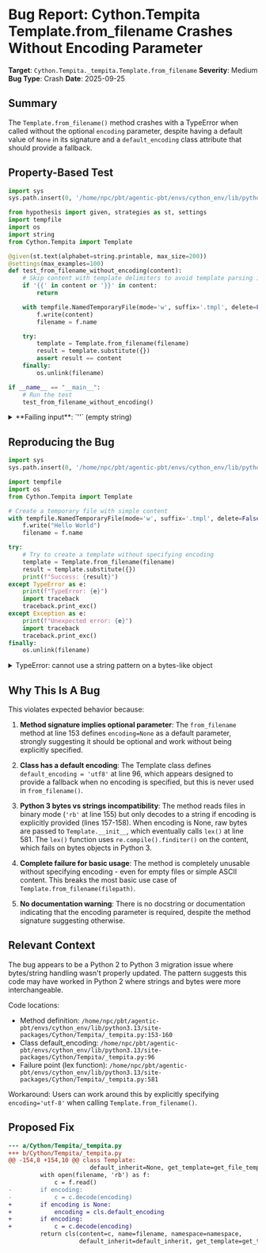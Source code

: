 # Bug Report: Cython.Tempita Template.from_filename Crashes Without Encoding Parameter

**Target**: `Cython.Tempita._tempita.Template.from_filename`
**Severity**: Medium
**Bug Type**: Crash
**Date**: 2025-09-25

## Summary

The `Template.from_filename()` method crashes with a TypeError when called without the optional `encoding` parameter, despite having a default value of `None` in its signature and a `default_encoding` class attribute that should provide a fallback.

## Property-Based Test

```python
import sys
sys.path.insert(0, '/home/npc/pbt/agentic-pbt/envs/cython_env/lib/python3.13/site-packages')

from hypothesis import given, strategies as st, settings
import tempfile
import os
import string
from Cython.Tempita import Template

@given(st.text(alphabet=string.printable, max_size=200))
@settings(max_examples=100)
def test_from_filename_without_encoding(content):
    # Skip content with template delimiters to avoid template parsing issues
    if '{{' in content or '}}' in content:
        return

    with tempfile.NamedTemporaryFile(mode='w', suffix='.tmpl', delete=False) as f:
        f.write(content)
        filename = f.name

    try:
        template = Template.from_filename(filename)
        result = template.substitute({})
        assert result == content
    finally:
        os.unlink(filename)

if __name__ == "__main__":
    # Run the test
    test_from_filename_without_encoding()
```

<details>

<summary>
**Failing input**: `''` (empty string)
</summary>
```
Traceback (most recent call last):
  File "/home/npc/pbt/agentic-pbt/worker_/28/hypo.py", line 30, in <module>
    test_from_filename_without_encoding()
    ~~~~~~~~~~~~~~~~~~~~~~~~~~~~~~~~~~~^^
  File "/home/npc/pbt/agentic-pbt/worker_/28/hypo.py", line 11, in test_from_filename_without_encoding
    @settings(max_examples=100)
                   ^^^
  File "/home/npc/pbt/agentic-pbt/envs/cython_env/lib/python3.13/site-packages/hypothesis/core.py", line 2124, in wrapped_test
    raise the_error_hypothesis_found
  File "/home/npc/pbt/agentic-pbt/worker_/28/hypo.py", line 22, in test_from_filename_without_encoding
    template = Template.from_filename(filename)
  File "Cython/Tempita/_tempita.py", line 159, in Cython.Tempita._tempita.Template.from_filename
  File "Cython/Tempita/_tempita.py", line 145, in Cython.Tempita._tempita.Template.__init__
  File "Cython/Tempita/_tempita.py", line 739, in Cython.Tempita._tempita.parse
  File "Cython/Tempita/_tempita.py", line 581, in Cython.Tempita._tempita.lex
TypeError: cannot use a string pattern on a bytes-like object
Falsifying example: test_from_filename_without_encoding(
    content='',
)
```
</details>

## Reproducing the Bug

```python
import sys
sys.path.insert(0, '/home/npc/pbt/agentic-pbt/envs/cython_env/lib/python3.13/site-packages')

import tempfile
import os
from Cython.Tempita import Template

# Create a temporary file with simple content
with tempfile.NamedTemporaryFile(mode='w', suffix='.tmpl', delete=False) as f:
    f.write("Hello World")
    filename = f.name

try:
    # Try to create a template without specifying encoding
    template = Template.from_filename(filename)
    result = template.substitute({})
    print(f"Success: {result}")
except TypeError as e:
    print(f"TypeError: {e}")
    import traceback
    traceback.print_exc()
except Exception as e:
    print(f"Unexpected error: {e}")
    import traceback
    traceback.print_exc()
finally:
    os.unlink(filename)
```

<details>

<summary>
TypeError: cannot use a string pattern on a bytes-like object
</summary>
```
Traceback (most recent call last):
  File "/home/npc/pbt/agentic-pbt/worker_/28/repo.py", line 15, in <module>
    template = Template.from_filename(filename)
  File "Cython/Tempita/_tempita.py", line 159, in Cython.Tempita._tempita.Template.from_filename
  File "Cython/Tempita/_tempita.py", line 145, in Cython.Tempita._tempita.Template.__init__
  File "Cython/Tempita/_tempita.py", line 739, in Cython.Tempita._tempita.parse
  File "Cython/Tempita/_tempita.py", line 581, in Cython.Tempita._tempita.lex
TypeError: cannot use a string pattern on a bytes-like object
TypeError: cannot use a string pattern on a bytes-like object
```
</details>

## Why This Is A Bug

This violates expected behavior because:

1. **Method signature implies optional parameter**: The `from_filename` method at line 153 defines `encoding=None` as a default parameter, strongly suggesting it should be optional and work without being explicitly specified.

2. **Class has a default encoding**: The Template class defines `default_encoding = 'utf8'` at line 96, which appears designed to provide a fallback when no encoding is specified, but this is never used in `from_filename()`.

3. **Python 3 bytes vs strings incompatibility**: The method reads files in binary mode (`'rb'` at line 155) but only decodes to a string if encoding is explicitly provided (lines 157-158). When encoding is None, raw bytes are passed to `Template.__init__`, which eventually calls `lex()` at line 581. The `lex()` function uses `re.compile().finditer()` on the content, which fails on bytes objects in Python 3.

4. **Complete failure for basic usage**: The method is completely unusable without specifying encoding - even for empty files or simple ASCII content. This breaks the most basic use case of `Template.from_filename(filepath)`.

5. **No documentation warning**: There is no docstring or documentation indicating that the encoding parameter is required, despite the method signature suggesting otherwise.

## Relevant Context

The bug appears to be a Python 2 to Python 3 migration issue where bytes/string handling wasn't properly updated. The pattern suggests this code may have worked in Python 2 where strings and bytes were more interchangeable.

Code locations:
- Method definition: `/home/npc/pbt/agentic-pbt/envs/cython_env/lib/python3.13/site-packages/Cython/Tempita/_tempita.py:153-160`
- Class default_encoding: `/home/npc/pbt/agentic-pbt/envs/cython_env/lib/python3.13/site-packages/Cython/Tempita/_tempita.py:96`
- Failure point (lex function): `/home/npc/pbt/agentic-pbt/envs/cython_env/lib/python3.13/site-packages/Cython/Tempita/_tempita.py:581`

Workaround: Users can work around this by explicitly specifying `encoding='utf-8'` when calling `Template.from_filename()`.

## Proposed Fix

```diff
--- a/Cython/Tempita/_tempita.py
+++ b/Cython/Tempita/_tempita.py
@@ -154,8 +154,10 @@ class Template:
                       default_inherit=None, get_template=get_file_template):
         with open(filename, 'rb') as f:
             c = f.read()
-        if encoding:
-            c = c.decode(encoding)
+        if encoding is None:
+            encoding = cls.default_encoding
+        if encoding:
+            c = c.decode(encoding)
         return cls(content=c, name=filename, namespace=namespace,
                    default_inherit=default_inherit, get_template=get_template)
```